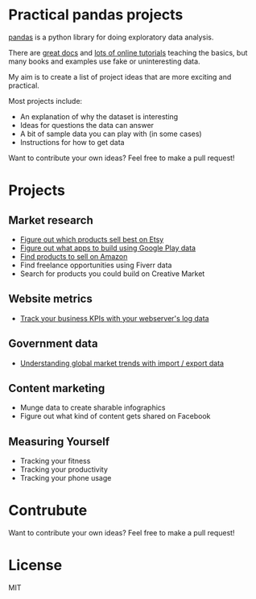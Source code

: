 # Practical pandas projects

[pandas](https://pandas.pydata.org/) is a python library for doing exploratory data analysis.

There are [great docs](https://pandas.pydata.org/pandas-docs/stable/) and [lots of online tutorials](https://pandas.pydata.org/pandas-docs/stable/getting_started/tutorials.html) teaching the basics, but many books and examples use fake or uninteresting data.

My aim is to create a list of project ideas that are more exciting and practical.

Most projects include:

* An explanation of why the dataset is interesting
* Ideas for questions the data can answer
* A bit of sample data you can play with (in some cases)
* Instructions for how to get data

Want to contribute your own ideas? Feel free to make a pull request!


# Projects

## Market research

* [Figure out which products sell best on Etsy](notebooks/etsy-listing-dataset.ipynb)
* [Figure out what apps to build using Google Play data](notebooks/google-play-apps.ipynb)
* [Find products to sell on Amazon](notebooks/amazon-products.ipynb)
* Find freelance opportunities using Fiverr data
* Search for products you could build on Creative Market

## Website metrics

* [Track your business KPIs with your webserver's log data](notebooks/webserver-log-data.ipynb)

## Government data

* [Understanding global market trends with import / export data](notebooks/usgov-import-export.ipynb)

## Content marketing

* Munge data to create sharable infographics
* Figure out what kind of content gets shared on Facebook

## Measuring Yourself

* Tracking your fitness
* Tracking your productivity
* Tracking your phone usage

# Contrubute
Want to contribute your own ideas? Feel free to make a pull request!


# License

MIT